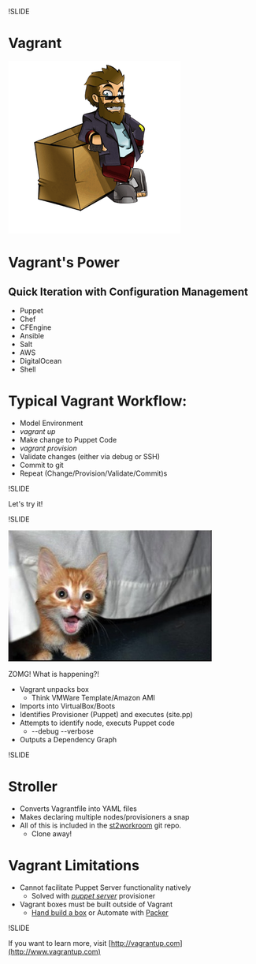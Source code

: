 !SLIDE

# Vagrant

![Vagrant Logo](../images/vagrant_logo.png)

<!SLIDE smaller>

# Vagrant's Power 
## Quick Iteration with Configuration Management

- Puppet
- Chef
- CFEngine
- Ansible
- Salt
- AWS
- DigitalOcean
- Shell

<!SLIDE smaller>

# Typical Vagrant Workflow:

+ Model Environment 
+ _vagrant up_
+ Make change to Puppet Code
+ _vagrant provision_
+ Validate changes (either via debug or SSH)
+ Commit to git
+ Repeat (Change/Provision/Validate/Commit)s

!SLIDE

Let's try it!

!SLIDE

![ZOMG!](../images/zomg_kitteh.jpeg)

ZOMG! What is happening?!

<!SLIDE smaller>

- Vagrant unpacks box
  - Think VMWare Template/Amazon AMI
- Imports into VirtualBox/Boots
- Identifies Provisioner (Puppet) and executes (site.pp)
- Attempts to identify node, executs Puppet code
  - --debug --verbose
- Outputs a Dependency Graph

!SLIDE
# Stroller

- Converts Vagrantfile into YAML files
- Makes declaring multiple nodes/provisioners a snap
- All of this is included in the
[st2workroom](https://github.com/stackstorm/st2workroom) git repo.
  - Clone away!

<!SLIDE small>

# Vagrant Limitations

+ Cannot facilitate Puppet Server functionality natively
  + Solved with [_puppet
server_](http://vagrantup.com/v1/docs/provisioners/puppet_server.html) provisioner
+ Vagrant boxes must be built outside of Vagrant
  + [Hand build a box](http://vagrantup.com/v1/docs/base_boxes.html) or Automate with [Packer](https://packer.io)


!SLIDE

If you want to learn more, visit
[http://vagrantup.com](http://www.vagrantup.com)

